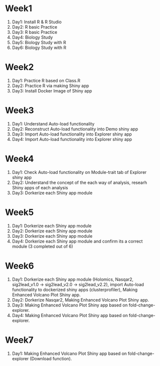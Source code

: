 # Week1
1. Day1: Install R & R Studio
2. Day2: R basic Practice
3. Day3: R basic Practice
4. Day4: Biology Study
5. Day5: Biology Study with R
6. Day6: Biology Study with R

# Week2
1. Day1: Practice R based on Class.R
2. Day2: Practice R via making Shiny app
3. Day3: Install Docker Image of Shiny app

# Week3
1. Day1: Understand Auto-load functionality
2. Day2: Reconstruct Auto-load functionality into Demo shiny app
3. Day3: Import Auto-load functionality into Explorer shiny app
4. Day4: Import Auto-load functionality into Explorer shiny app

# Week4
1. Day1: Check Auto-load functionality on Module-trait tab of Explorer shiny app
2. Day2: Understand the concept of the each way of analysis, researh Shiny apps of each analysis
3. Day3: Dorkerize each Shiny app module

# Week5
1. Day1: Dorkerize each Shiny app module
2. Day2: Dorkerize each Shiny app module
3. Day3: Dorkerize each Shiny app module
4. Day4: Dorkerize each Shiny app module and confirm its a correct module (3 completed out of 6)

# Week6
1. Day1: Dorkerize each Shiny app module (Holomics, Nasqar2, sig2lead_v1.0 → sig2lead_v2.0 → sig2lead_v2.2), import Auto-load functionality to dockerized shiny apps (clusterprofiler), Making Enhanced Volcano Plot Shiny app.
2. Day2: Dorkerize Nasqar2, Making Enhanced Volcano Plot Shiny app.
3. Day3: Making Enhanced Volcano Plot Shiny app based on fold-change-explorer.
4. Day4: Making Enhanced Volcano Plot Shiny app based on fold-change-explorer.

# Week7
1. Day1: Making Enhanced Volcano Plot Shiny app based on fold-change-explorer (Download function).


